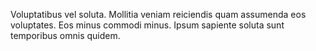 Voluptatibus vel soluta. Mollitia veniam reiciendis quam assumenda eos voluptates. Eos minus commodi minus. Ipsum sapiente soluta sunt temporibus omnis quidem.